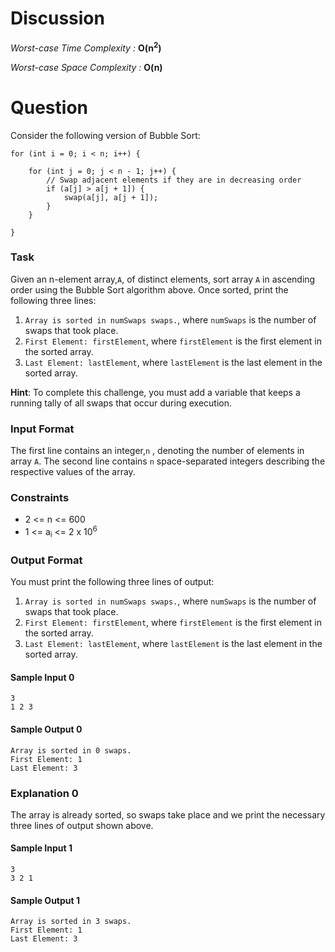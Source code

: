 
# Discussion

*Worst-case Time Complexity :* **O(n<sup>2</sup>)**

*Worst-case Space Complexity :* **O(n)**

# Question
Consider the following version of Bubble Sort:
```
for (int i = 0; i < n; i++) {
    
    for (int j = 0; j < n - 1; j++) {
        // Swap adjacent elements if they are in decreasing order
        if (a[j] > a[j + 1]) {
            swap(a[j], a[j + 1]);
        }
    }
    
}
```

### Task 
Given an n-element array,`A`, of distinct elements, sort array `A` in ascending order using the Bubble Sort algorithm above. Once sorted, print the following three lines:

1) `Array is sorted in numSwaps swaps.`, where `numSwaps` is the number of swaps that took place.
2) `First Element: firstElement`, where `firstElement` is the first element in the sorted array.
3) `Last Element: lastElement`, where `lastElement` is the last element in the sorted array.

**Hint**: To complete this challenge, you must add a variable that keeps a running tally of all swaps that occur during execution.

### Input Format 

The first line contains an integer,`n` , denoting the number of elements in array `A`. 
The second line contains `n` space-separated integers describing the respective values of the array.

### Constraints

* 2 <= n <= 600
* 1 <= a<sub>i</sub> <= 2 x 10<sup>6</sup>

### Output Format

You must print the following three lines of output:

1) `Array is sorted in numSwaps swaps.`, where `numSwaps` is the number of swaps that took place.
2) `First Element: firstElement`, where `firstElement` is the first element in the sorted array.
3) `Last Element: lastElement`, where `lastElement` is the last element in the sorted array.

#### Sample Input 0
```
3
1 2 3
```
#### Sample Output 0
```
Array is sorted in 0 swaps.
First Element: 1
Last Element: 3
```
### Explanation 0 
The array is already sorted, so  swaps take place and we print the necessary three lines of output shown above.

#### Sample Input 1
```
3
3 2 1
```
#### Sample Output 1
```
Array is sorted in 3 swaps.
First Element: 1
Last Element: 3
```
